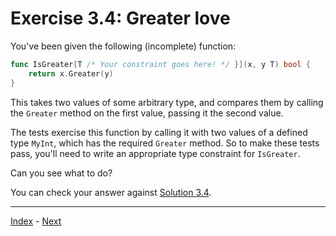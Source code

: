 # Exercise 3.4: Greater love

You've been given the following (incomplete) function:

```go
func IsGreater[T /* Your constraint goes here! */ }](x, y T) bool {
	return x.Greater(y)
}
```

This takes two values of some arbitrary type, and compares them by calling the `Greater` method on the first value, passing it the second value.

The tests exercise this function by calling it with two values of a defined type `MyInt`, which has the required `Greater` method. So to make these tests pass, you'll need to write an appropriate type constraint for `IsGreater`.

Can you see what to do?

You can check your answer against [Solution 3.4](https://github.com/bitfield/kg-generics/blob/main/solutions/3.4/greater.go).

---

[Index](../../README.md) - [Next](../4.1/)
